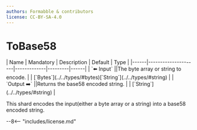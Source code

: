 ```yaml
---
authors: Formabble & contributors
license: CC-BY-SA-4.0
---
```



# ToBase58

<div class="sh-parameters" markdown="1">
| Name | Mandatory | Description | Default | Type |
|------|---------------------|-------------|---------|------|
| `⬅️ Input` ||The byte array or string to encode. | | [`Bytes`](../../types/#bytes)[`String`](../../types/#string) |
| `Output ➡️` ||Returns the base58 encoded string. | | [`String`](../../types/#string) |

</div>

This shard encodes the input(either a byte array or a string) into a base58 encoded string.

--8<-- "includes/license.md"

